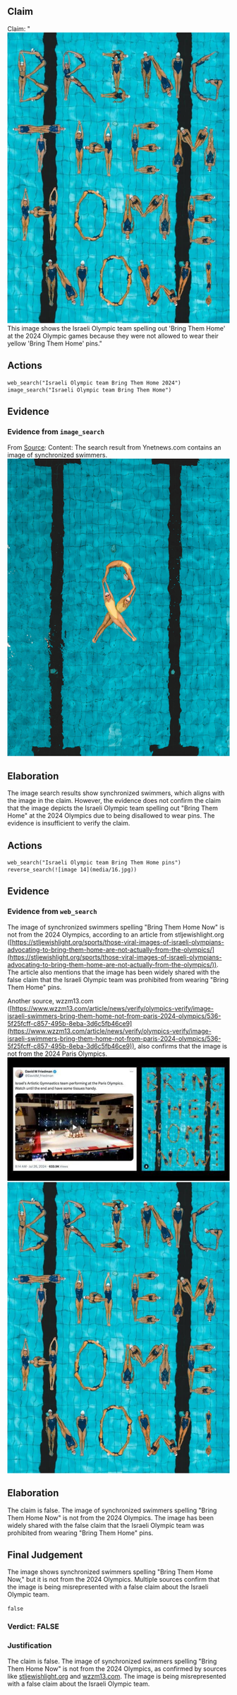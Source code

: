 ## Claim
Claim: "![image 14](media/16.jpg) This image shows the Israeli Olympic team spelling out 'Bring Them Home' at the 2024 Olympic games because they were not allowed to wear their yellow 'Bring Them Home' pins."

## Actions
```
web_search("Israeli Olympic team Bring Them Home 2024")
image_search("Israeli Olympic team Bring Them Home")
```

## Evidence
### Evidence from `image_search`
From [Source](https://www.ynetnews.com/culture/article/skmg5e5ma): 
Content: The search result from Ynetnews.com contains an image of synchronized swimmers. ![image 763](media/2025-07-18_21-58-1752875926-305092.jpg)


## Elaboration
The image search results show synchronized swimmers, which aligns with the image in the claim. However, the evidence does not confirm the claim that the image depicts the Israeli Olympic team spelling out "Bring Them Home" at the 2024 Olympics due to being disallowed to wear pins. The evidence is insufficient to verify the claim.


## Actions
```
web_search("Israeli Olympic team Bring Them Home pins")
reverse_search(![image 14](media/16.jpg))
```

## Evidence
### Evidence from `web_search`
The image of synchronized swimmers spelling "Bring Them Home Now" is not from the 2024 Olympics, according to an article from stljewishlight.org ([https://stljewishlight.org/sports/those-viral-images-of-israeli-olympians-advocating-to-bring-them-home-are-not-actually-from-the-olympics/](https://stljewishlight.org/sports/those-viral-images-of-israeli-olympians-advocating-to-bring-them-home-are-not-actually-from-the-olympics/)). The article also mentions that the image has been widely shared with the false claim that the Israeli Olympic team was prohibited from wearing "Bring Them Home" pins.

Another source, wzzm13.com ([https://www.wzzm13.com/article/news/verify/olympics-verify/image-israeli-swimmers-bring-them-home-not-from-paris-2024-olympics/536-5f25fcff-c857-495b-8eba-3d6c5fb46ce9](https://www.wzzm13.com/article/news/verify/olympics-verify/image-israeli-swimmers-bring-them-home-not-from-paris-2024-olympics/536-5f25fcff-c857-495b-8eba-3d6c5fb46ce9)), also confirms that the image is not from the 2024 Paris Olympics. ![image 926](media/2025-07-20_10-03-1753005797-362249.jpg) ![image 14](media/16.jpg)


## Elaboration
The claim is false. The image of synchronized swimmers spelling "Bring Them Home Now" is not from the 2024 Olympics. The image has been widely shared with the false claim that the Israeli Olympic team was prohibited from wearing "Bring Them Home" pins.


## Final Judgement
The image shows synchronized swimmers spelling "Bring Them Home Now," but it is not from the 2024 Olympics. Multiple sources confirm that the image is being misrepresented with a false claim about the Israeli Olympic team.

`false`

### Verdict: FALSE

### Justification
The claim is false. The image of synchronized swimmers spelling "Bring Them Home Now" is not from the 2024 Olympics, as confirmed by sources like [stljewishlight.org](https://stljewishlight.org/sports/those-viral-images-of-israeli-olympians-advocating-to-bring-them-home-are-not-actually-from-the-olympics/) and [wzzm13.com](https://www.wzzm13.com/article/news/verify/olympics-verify/image-israeli-swimmers-bring-them-home-not-from-paris-2024-olympics/536-5f25fcff-c857-495b-8eba-3d6c5fb46ce9). The image is being misrepresented with a false claim about the Israeli Olympic team.
